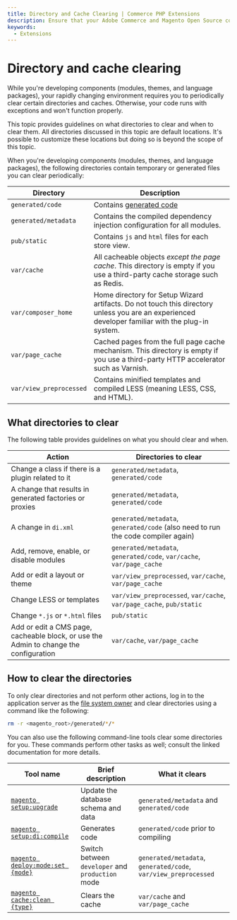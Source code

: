 ```yaml
---
title: Directory and Cache Clearing | Commerce PHP Extensions
description: Ensure that your Adobe Commerce and Magento Open Source code is functioning properly by routinely clearing specific directories and caches.
keywords:
  - Extensions
---
```


# Directory and cache clearing

While you're developing components (modules, themes, and language packages), your rapidly changing environment requires you to periodically clear certain directories and caches. Otherwise, your code runs with exceptions and won't function properly.

This topic provides guidelines on what directories to clear and when to clear them.
All directories discussed in this topic are default locations. It's possible to customize these locations but doing so is beyond the scope of this topic.

When you're developing components (modules, themes, and language packages), the following directories contain temporary or generated files you can clear periodically:

Directory | Description
--- | ---
`generated/code` | Contains [generated code][]
`generated/metadata`| Contains the compiled dependency injection configuration for all modules.
`pub/static`| Contains `js` and `html` files for each store view.
`var/cache` | All cacheable objects _except the page cache_. This directory is empty if you use a third-party cache storage such as Redis.
`var/composer_home` | Home directory for Setup Wizard artifacts. Do not touch this directory unless you are an experienced developer familiar with the plug-in system.
`var/page_cache` | Cached pages from the full page cache mechanism. This directory is empty if you use a third-party HTTP accelerator such as Varnish.
`var/view_preprocessed` | Contains minified templates and compiled LESS (meaning LESS, CSS, and HTML).

## What directories to clear

The following table provides guidelines on what you should clear and when.

Action | Directories to clear
--- | ---
Change a class if there is a plugin related to it | `generated/metadata`, `generated/code`
A change that results in generated factories or proxies | `generated/metadata`, `generated/code`
A change in `di.xml` | `generated/metadata`, `generated/code` (also need to run the code compiler again)
Add, remove, enable, or disable modules | `generated/metadata`, `generated/code`, `var/cache`, `var/page_cache`
Add or edit a layout or theme | `var/view_preprocessed`, `var/cache`, `var/page_cache`
Change LESS or templates | `var/view_preprocessed`, `var/cache`, `var/page_cache`, `pub/static`
Change `*.js` or `*.html` files | `pub/static`
Add or edit a CMS page, cacheable block, or use the Admin to change the configuration |`var/cache`, `var/page_cache`

## How to clear the directories

To only clear directories and not perform other actions, log in to the application server as the <a href="https://devdocs.magento.com/guides/v2.4/install-gde/prereq/file-sys-perms-over.html">file system owner</a> and clear directories using a command like the following:

```bash
rm -r <magento_root>/generated/*/*
```

You can also use the following command-line tools clear some directories for you. These commands perform other tasks as well; consult the linked documentation for more details.

| Tool name | Brief description | What it clears |
| --- | --- | --- |
| [`magento setup:upgrade`][]| Update the database schema and data | `generated/metadata` and `generated/code` |
| [`magento setup:di:compile`][]|Generates code | `generated/code` prior to compiling |
| [`magento deploy:mode:set {mode}`][]|Switch between `developer` and `production` mode | `generated/metadata`, `generated/code`, `var/view_preprocessed`|
| [`magento cache:clean {type}`][]|Clears the cache | `var/cache` and `var/page_cache`|

[`magento setup:upgrade`]: https://devdocs.magento.com/guides/v2.4/install-gde/install/cli/install-cli-subcommands-db-upgr.html
[`magento setup:di:compile`]: https://experienceleague.adobe.com/docs/commerce-operations/configuration-guide/cli/code-compiler.html
[`magento deploy:mode:set {mode}`]: https://experienceleague.adobe.com/docs/commerce-operations/configuration-guide/cli/set-mode.html
[`magento cache:clean {type}`]: https://experienceleague.adobe.com/docs/commerce-operations/configuration-guide/cli/manage-cache.html
[generated code]: code-generation.md
